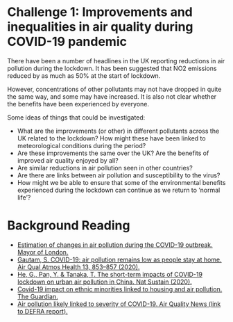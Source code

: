 # Challenge 1: Improvements and inequalities in air quality during COVID-19 pandemic

There have been a number of headlines in the UK reporting reductions in air pollution during the lockdown. It has been suggested that NO2 emissions reduced by as much as 50% at the start of lockdown.

However, concentrations of other pollutants may not have dropped in quite the same way, and some may have increased. It is also not clear whether the benefits have been experienced by everyone.  

Some ideas of things that could be investigated:
- What are the improvements (or other) in different pollutants across the UK related to the lockdown? How might these have been linked to meteorological conditions during the period?
- Are these improvements the same over the UK? Are the benefits of improved air quality enjoyed by all?
- Are similar reductions in air pollution seen in other countries?
- Are there are links between air pollution and susceptibility to the virus?
- How might we be able to ensure that some of the environmental benefits experienced during the lockdown can continue as we return to ‘normal life’?

# Background Reading
- [Estimation of changes in air pollution during the COVID-19 outbreak. Mayor of London.](https://www.london.gov.uk/sites/default/files/london_response_to_aqeg_call_for_evidence_april_2020.pdf)
- [Gautam, S. COVID-19: air pollution remains low as people stay at home. Air Qual Atmos Health 13, 853–857 (2020). ](https://doi.org/10.1007/s11869-020-00842-6)
- [He, G., Pan, Y. & Tanaka, T. The short-term impacts of COVID-19 lockdown on urban air pollution in China. Nat Sustain (2020). ](https://doi.org/10.1038/s41893-020-0581-y)
- [Covid-19 impact on ethnic minorities linked to housing and air pollution. The Guardian. ](https://www.theguardian.com/world/2020/jul/19/covid-19-impact-on-ethnic-minorities-linked-to-housing-and-air-pollution)
- [Air pollution likely linked to severity of COVID-19. Air Quality News (link to DEFRA report). ](https://airqualitynews.com/2020/07/02/nox-emissions-have-decreased-by-as-much-as-40-report-shows/)
